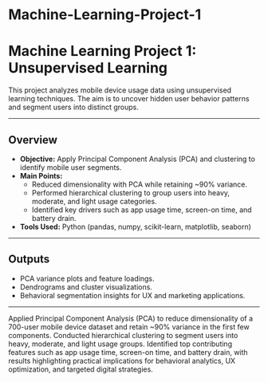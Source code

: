 # Machine-Learning-Project-1

# Machine Learning Project 1: Unsupervised Learning

This project analyzes mobile device usage data using unsupervised learning techniques. The aim is to uncover hidden user behavior patterns and segment users into distinct groups.  

---

## Overview
- **Objective:** Apply Principal Component Analysis (PCA) and clustering to identify mobile user segments.  
- **Main Points:**  
  - Reduced dimensionality with PCA while retaining ~90% variance.  
  - Performed hierarchical clustering to group users into heavy, moderate, and light usage categories.  
  - Identified key drivers such as app usage time, screen-on time, and battery drain.  
- **Tools Used:** Python (pandas, numpy, scikit-learn, matplotlib, seaborn)  

---

## Outputs
- PCA variance plots and feature loadings.  
- Dendrograms and cluster visualizations.  
- Behavioral segmentation insights for UX and marketing applications.  

---

Applied Principal Component Analysis (PCA) to reduce dimensionality of a 700-user mobile device dataset and retain ~90% variance in the first few components. Conducted hierarchical clustering to segment users into heavy, moderate, and light usage groups. Identified top contributing features such as app usage time, screen-on time, and battery drain, with results highlighting practical implications for behavioral analytics, UX optimization, and targeted digital strategies.
